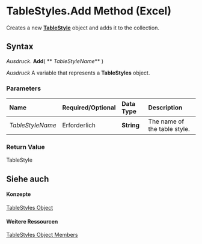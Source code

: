 
# TableStyles.Add Method (Excel)

Creates a new  **[TableStyle](191a5c2c-ecf4-f88a-1639-be7ee9c369c3.md)** object and adds it to the collection.


## Syntax

 _Ausdruck_. **Add**( ** _TableStyleName_** )

 _Ausdruck_ A variable that represents a **TableStyles** object.


### Parameters



|**Name**|**Required/Optional**|**Data Type**|**Description**|
|:-----|:-----|:-----|:-----|
| _TableStyleName_|Erforderlich|**String**|The name of the table style.|

### Return Value

TableStyle


## Siehe auch


#### Konzepte


[TableStyles Object](952da370-51cb-b1e0-a413-15cb558099b5.md)
#### Weitere Ressourcen


[TableStyles Object Members](http://msdn.microsoft.com/library/f358cc3f-b732-aff3-467b-c1ce9d182bd7%28Office.15%29.aspx)